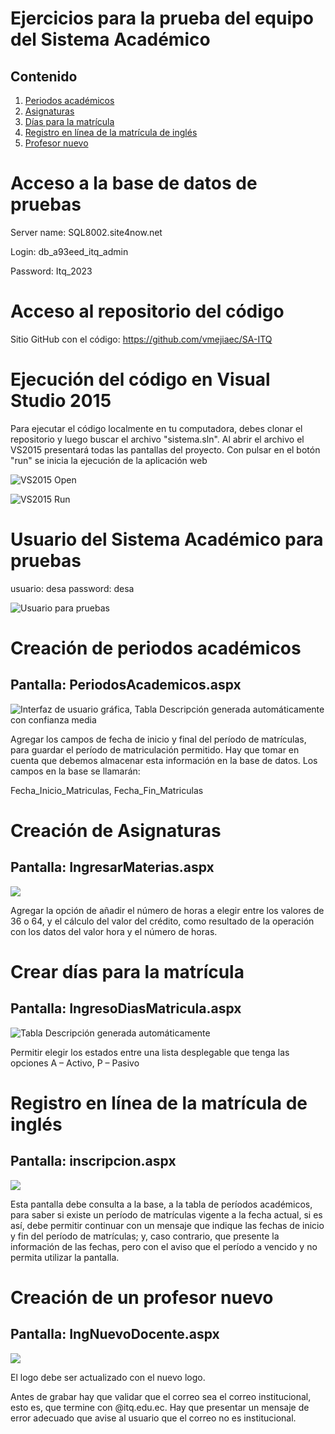 # Ejercicios para la prueba del equipo del Sistema Académico

## Contenido

1. [Periodos académicos](#periodos-académicos)
2. [Asignaturas](#asignaturas)
3. [Días para la matrícula](#días-para-la-matrícula)
4. [Registro en línea de la matrícula de inglés](#registro-en-línea-de-la-matrícula-de-inglés)
5. [Profesor nuevo](#profesor-nuevo)


# Acceso a la base de datos de pruebas

Server name: SQL8002.site4now.net

Login: db_a93eed_itq_admin

Password: Itq_2023

# Acceso al repositorio del código

Sitio GitHub con el código: <https://github.com/vmejiaec/SA-ITQ>

# Ejecución del código en Visual Studio 2015

Para ejecutar el código localmente en tu computadora, debes clonar el repositorio y 
luego buscar el archivo "sistema.sln". Al abrir el archivo el VS2015 presentará todas 
las pantallas del proyecto. Con pulsar en el botón "run" se inicia la ejecución de la
aplicación web

![VS2015 Open](media/VSOpen.png)

![VS2015 Run](media/VSRun.png)

# Usuario del Sistema Académico para pruebas

usuario: desa
password: desa

![Usuario para pruebas](media/SA-ITQ-Login.png)

# Creación de periodos académicos

## Pantalla: PeriodosAcademicos.aspx

![Interfaz de usuario gráfica, Tabla Descripción generada automáticamente con confianza media](media/5b451309ba8912232d7bed64e3649372.png)

Agregar los campos de  fecha de inicio y final del período de matrículas, para guardar el período de matriculación permitido. Hay que tomar en cuenta que debemos almacenar esta información en la base de datos. Los campos en la base se llamarán:

Fecha_Inicio_Matriculas, Fecha_Fin_Matriculas

# Creación de Asignaturas

## Pantalla: IngresarMaterias.aspx

![](media/a981b127bc2c7a5413d746d20751f54c.png)

Agregar la opción de añadir el número de horas a elegir entre los valores de 36 o 64, y el cálculo del valor del crédito, como resultado de la operación con los datos del valor hora y el número de horas.

# Crear días para la matrícula

## Pantalla: IngresoDiasMatricula.aspx

![Tabla Descripción generada automáticamente](media/389ea91a658cc6bd2ebf1688402ab77a.png)

Permitir elegir los estados entre una lista desplegable que tenga las opciones A – Activo, P – Pasivo

# Registro en línea de la matrícula de inglés

## Pantalla: inscripcion.aspx

![](media/fafea90fd7299249a844cb6b0e7c9581.png)

Esta pantalla debe consulta a la base, a la tabla de períodos académicos, para saber si existe un período de matrículas vigente a la fecha actual, si es así, debe permitir continuar con un mensaje que indique las fechas de inicio y fin del período de matrículas; y, caso contrario, que presente la información de las fechas, pero con el aviso que el período a vencido y no permita utilizar la pantalla.

# Creación de un profesor nuevo

## Pantalla: IngNuevoDocente.aspx

![](media/02776b7cb4d656274b967f37d4e23bb0.png)

El logo debe ser actualizado con el nuevo logo.

Antes de grabar hay que validar que el correo sea el correo institucional, esto es, que termine con @itq.edu.ec. Hay que presentar un mensaje de error adecuado que avise al usuario que el correo no es institucional.
